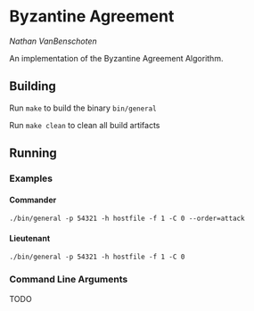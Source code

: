 # Byzantine Agreement

_Nathan VanBenschoten_

An implementation of the Byzantine Agreement Algorithm.

## Building

Run `make` to build the binary `bin/general`

Run `make clean` to clean all build artifacts

## Running

### Examples

#### Commander

```
./bin/general -p 54321 -h hostfile -f 1 -C 0 --order=attack
```

#### Lieutenant

```
./bin/general -p 54321 -h hostfile -f 1 -C 0
```

### Command Line Arguments

TODO

